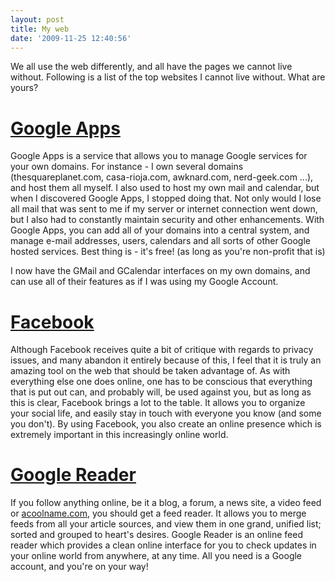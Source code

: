```yaml
---
layout: post
title: My web
date: '2009-11-25 12:40:56'
---
```


We all use the web differently, and all have the pages we cannot live without. Following is a list of the top websites I cannot live without. What are yours?

# [Google Apps](http://www.google.com/a)
Google Apps is a service that allows you to manage Google services for your own domains. For instance - I own several domains (thesquareplanet.com, casa-rioja.com, awknard.com, nerd-geek.com ...), and host them all myself. I also used to host my own mail and calendar, but when I discovered Google Apps, I stopped doing that. Not only would I lose all mail that was sent to me if my server or internet connection went down, but I also had to constantly maintain security and other enhancements. With Google Apps, you can add all of your domains into a central system, and manage e-mail addresses, users, calendars and all sorts of other Google hosted services. Best thing is - it's free! (as long as you're non-profit that is)

I now have the GMail and GCalendar interfaces on my own domains, and can use all of their features as if I was using my Google Account.

# [Facebook](http://facebook.com)
Although Facebook receives quite a bit of critique with regards to privacy issues, and many abandon it entirely because of this, I feel that it is truly an amazing tool on the web that should be taken advantage of. As with everything else one does online, one has to be conscious that everything that is put out can, and probably will, be used against you, but as long as this is clear, Facebook brings a lot to the table. It allows you to organize your social life, and easily stay in touch with everyone you know (and some you don't). By using Facebook, you also create an online presence which is extremely important in this increasingly online world.

# [Google Reader](http://reader.google.com)
If you follow anything online, be it a blog, a forum, a news site, a video feed or [acoolname.com](http://acoolname.com), you should get a feed reader. It allows you to merge feeds from all your article sources, and view them in one grand, unified list; sorted and grouped to heart's desires. Google Reader is an online feed reader which provides a clean online interface for you to check updates in your online world from anywhere, at any time. All you need is a Google account, and you're on your way!

